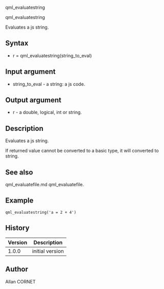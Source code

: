 



qml_evaluatestring


qml_evaluatestring

Evaluates a js string.

## Syntax

- r = qml_evaluatestring(string_to_eval)

## Input argument

 - string_to_eval - a string: a js code.

## Output argument

 - r - a double, logical, int or string.

## Description


  <p>Evaluates a js string.</p>
  <p>If returned value cannot be converted to a basic type, it will converted to string.</p>


## See also

qml_evaluatefile.md qml_evaluatefile.
## Example

```Nelson
qml_evaluatestring('a = 2 + 4')
```

## History

|Version|Description|
|------|------|
|1.0.0|initial version|


## Author

Allan CORNET



